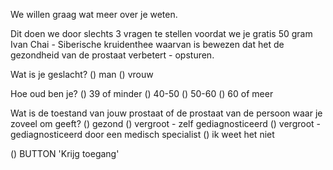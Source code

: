 We willen graag wat meer over je weten. 

Dit doen we door slechts 3 vragen te stellen voordat we je gratis 50 gram Ivan Chai - Siberische kruidenthee waarvan is bewezen dat het de gezondheid van de prostaat verbetert - opsturen. 

Wat is je geslacht? () man () vrouw 

Hoe oud ben je? () 39 of minder () 40-50 () 50-60 () 60 of meer

Wat is de toestand van jouw prostaat of de prostaat van de persoon waar je zoveel om geeft? 
() gezond () vergroot - zelf gediagnosticeerd () vergroot - gediagnosticeerd door een medisch specialist () ik weet het niet

() BUTTON 'Krijg toegang'
